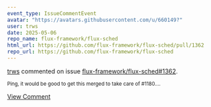 ```yaml
---
event_type: IssueCommentEvent
avatar: "https://avatars.githubusercontent.com/u/660149?"
user: trws
date: 2025-05-06
repo_name: flux-framework/flux-sched
html_url: https://github.com/flux-framework/flux-sched/pull/1362
repo_url: https://github.com/flux-framework/flux-sched
---
```


<a href='https://github.com/trws' target='_blank'>trws</a> commented on issue <a href='https://github.com/flux-framework/flux-sched/pull/1362' target='_blank'>flux-framework/flux-sched#1362</a>.

<small>Ping, it would be good to get this merged to take care of #1180....</small>

<a href='https://github.com/flux-framework/flux-sched/pull/1362' target='_blank'>View Comment</a>